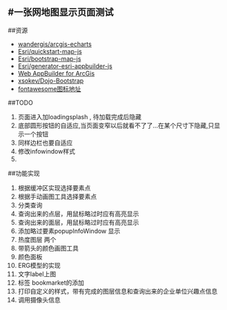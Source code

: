 #一张网地图显示页面测试
------

##资源
* [wandergis/arcgis-echarts](https://github.com/wandergis/arcgis-echarts)
* [Esri/quickstart-map-js](https://github.com/Esri/quickstart-map-js)
* [Esri/bootstrap-map-js](https://github.com/Esri/bootstrap-map-js)
* [Esri/generator-esri-appbuilder-js](https://github.com/Esri/generator-esri-appbuilder-js)
* [Web AppBuilder for ArcGis](http://doc.arcgis.com/zh-cn/web-appbuilder/)
* [xsokev/Dojo-Bootstrap](https://github.com/xsokev/Dojo-Bootstrap)
* [fontawesome图标地址](http://fontawesome.io/icons/)

##TODO

 1. 页面进入加loadingsplash , 待加载完成后隐藏
 2. 底部圆形按钮的自适应,当页面变窄以后就看不了了...在某个尺寸下隐藏,只显示一个按钮
 3. 同样边栏也要自适应
 4. 修改infowindow样式
 5. 
 
##功能实现
 1. 根据缓冲区实现选择要素点
 2. 根据手动画图工具选择要素点
 3. 分类查询
 4. 查询出来的点层，用鼠标略过时应有高亮显示
 5. 查询出来的面层，用鼠标略过时应有高亮显示
 6. 添加略过要素popupInfoWindow 显示
 7. 热度图层  两个
 8. 带箭头的颜色画图工具
 9. 颜色面板
 10. ERG模型的实现
 11. 文字label上图
 12. 标签 bookmarket的添加
 13. 打印自定义的样式，带有完成的图层信息和查询出来的企业单位兴趣点信息
 14. 调用摄像头信息
